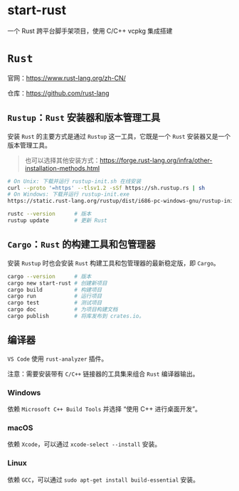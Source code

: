 # start-rust

一个 Rust 跨平台脚手架项目，使用 C/C++ vcpkg 集成搭建

# `Rust`

官网：https://www.rust-lang.org/zh-CN/

仓库：https://github.com/rust-lang

## `Rustup`：`Rust` 安装器和版本管理工具

安装 `Rust` 的主要方式是通过 `Rustup` 这一工具，它既是一个 `Rust` 安装器又是一个版本管理工具。

> 也可以选择其他安装方式：https://forge.rust-lang.org/infra/other-installation-methods.html

```bash
# On Unix: 下载并运行 rustup-init.sh 在线安装
curl --proto '=https' --tlsv1.2 -sSf https://sh.rustup.rs | sh
# On Windows: 下载并运行 rustup-init.exe
https://static.rust-lang.org/rustup/dist/i686-pc-windows-gnu/rustup-init.exe

rustc --version      # 版本
rustup update        # 更新 Rust
```

## `Cargo`：`Rust` 的构建工具和包管理器

安装 `Rustup` 时也会安装 `Rust` 构建工具和包管理器的最新稳定版，即 `Cargo`。

```bash
cargo --version      # 版本
cargo new start-rust # 创建新项目
cargo build          # 构建项目
cargo run            # 运行项目
cargo test           # 测试项目
cargo doc            # 为项目构建文档
cargo publish        # 将库发布到 crates.io。
```

## 编译器
`VS Code` 使用 `rust-analyzer` 插件。

注意：需要安装带有 `C/C++` 链接器的工具集来组合 `Rust` 编译器输出。

### Windows
依赖 `Microsoft C++ Build Tools` 并选择 “使用 C++ 进行桌面开发”。

### macOS
依赖 `Xcode`，可以通过 `xcode-select --install` 安装。

### Linux
依赖 `GCC`，可以通过 `sudo apt-get install build-essential` 安装。

